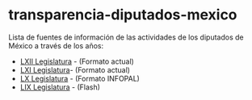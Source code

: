 transparencia-diputados-mexico
==============================

Lista de fuentes de información de las actividades de los diputados de México a través de los años:

* [LXII Legislatura](http://sitl.diputados.gob.mx/LXII_leg/listado_diputados_gpnp.php?tipot=TOTAL) - (Formato actual)
* [LXI Legislatura](http://sitl.diputados.gob.mx/LXI_leg/listado_diputados_gpnp.php?tipot=TOTAL)- (Formato actual)
* [LX Legislatura](http://www.diputados.gob.mx/sistema_legislativo_LX.html) - (Formato INFOPAL)
* [LIX Legislatura](http://sitl.diputados.gob.mx/LIX_Legislatura/indice.html) - (Flash)
